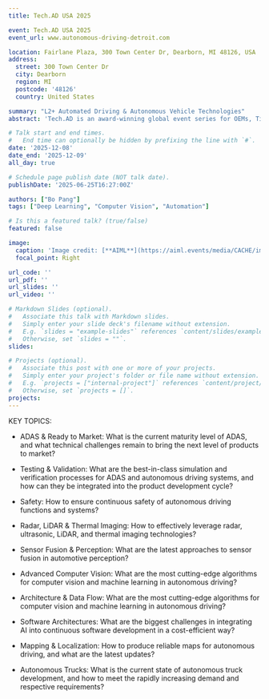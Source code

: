 ```yaml
---
title: Tech.AD USA 2025

event: Tech.AD USA 2025
event_url: www.autonomous-driving-detroit.com

location: Fairlane Plaza, 300 Town Center Dr, Dearborn, MI 48126, USA
address:
  street: 300 Town Center Dr
  city: Dearborn
  region: MI
  postcode: '48126'
  country: United States

summary: "L2+ Automated Driving & Autonomous Vehicle Technologies"
abstract: 'Tech.AD is an award-winning global event series for OEMs, Tier 1 suppliers, and the entire supply chain working on ADAS and L2+ vehicle automation challenges. Be part of the leading autonomous driving race in the USA! As North America's premier knowledge exchange platform, Tech.AD brings together over 250 key players driving advancements in vehicle automation. This year’s focus includes testing and validation, sensor fusion, deep learning, safety-critical systems, computer vision, software architecture, and more.'

# Talk start and end times.
#   End time can optionally be hidden by prefixing the line with `#`.
date: '2025-12-08'
date_end: '2025-12-09'
all_day: true

# Schedule page publish date (NOT talk date).
publishDate: '2025-06-25T16:27:00Z'

authors: ["Bo Pang"]
tags: ["Deep Learning", "Computer Vision", "Automation"]

# Is this a featured talk? (true/false)
featured: false

image:
  caption: 'Image credit: [**AIML**](https://aiml.events/media/CACHE/images/image/4c/76/4c76218df5e04544a788da8ae259768b/ba480d6c8ea719436c1718015cec4550.jpg)'
  focal_point: Right

url_code: ''
url_pdf: ''
url_slides: ''
url_video: ''

# Markdown Slides (optional).
#   Associate this talk with Markdown slides.
#   Simply enter your slide deck's filename without extension.
#   E.g. `slides = "example-slides"` references `content/slides/example-slides.md`.
#   Otherwise, set `slides = ""`.
slides:

# Projects (optional).
#   Associate this post with one or more of your projects.
#   Simply enter your project's folder or file name without extension.
#   E.g. `projects = ["internal-project"]` references `content/project/deep-learning/index.md`.
#   Otherwise, set `projects = []`.
projects:
---
```


KEY TOPICS:

- ADAS & Ready to Market: What is the current maturity level of ADAS, and what technical challenges remain to bring the next level of products to market?

- Testing & Validation: What are the best-in-class simulation and verification processes for ADAS and autonomous driving systems, and how can they be integrated into the product development cycle?

- Safety: How to ensure continuous safety of autonomous driving functions and systems?

- Radar, LiDAR & Thermal Imaging: How to effectively leverage radar, ultrasonic, LiDAR, and thermal imaging technologies?

- Sensor Fusion & Perception: What are the latest approaches to sensor fusion in automotive perception?

- Advanced Computer Vision: What are the most cutting-edge algorithms for computer vision and machine learning in autonomous driving?

- Architecture & Data Flow: What are the most cutting-edge algorithms for computer vision and machine learning in autonomous driving?

- Software Architectures: What are the biggest challenges in integrating AI into continuous software development in a cost-efficient way?

- Mapping & Localization: How to produce reliable maps for autonomous driving, and what are the latest updates?

- Autonomous Trucks: What is the current state of autonomous truck development, and how to meet the rapidly increasing demand and respective requirements?
